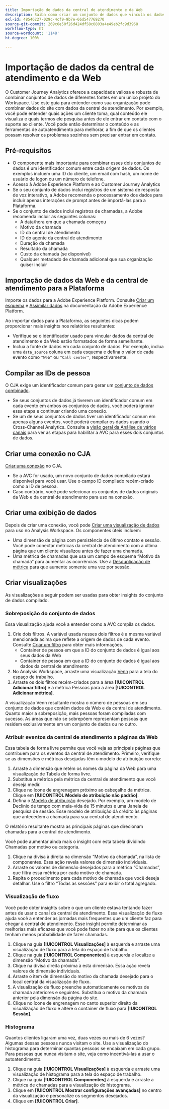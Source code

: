 ```yaml
---
title: Importação de dados da central de atendimento e da Web
description: Saiba como criar um conjunto de dados que vincula os dados da central de atendimento e do site.
exl-id: 48546227-029c-4cf9-9b7e-66d547769270
source-git-commit: 269c6e50f26d424df58c0803a4e49eb2fc9d3968
workflow-type: ht
source-wordcount: '1148'
ht-degree: 100%

---
```


# Importação de dados da central de atendimento e da Web

O Customer Journey Analytics oferece a capacidade valiosa e robusta de combinar conjuntos de dados de diferentes fontes em um único projeto do Workspace. Use este guia para entender como sua organização pode combinar dados do site com dados da central de atendimento. Por exemplo, você pode entender quais ações um cliente toma, qual conteúdo ele visualiza e quais termos ele pesquisa antes de ele entrar em contato com o suporte ao cliente. Você pode então determinar o conteúdo e as ferramentas de autoatendimento para melhorar, a fim de que os clientes possam resolver os problemas sozinhos sem precisar entrar em contato.

## Pré-requisitos

* O componente mais importante para combinar esses dois conjuntos de dados é um identificador comum entre cada origem de dados. Os exemplos incluem uma ID do cliente, um email com hash, um nome de usuário de logon ou um número de telefone.
* Acesso à Adobe Experience Platform e ao Customer Journey Analytics
* Se o seu conjunto de dados inclui registros de um sistema de resposta de voz interativo, a Adobe recomenda o processamento dos dados para incluir apenas interações de prompt antes de importá-las para a Plataforma.
* Se o conjunto de dados inclui registros de chamadas, a Adobe recomenda incluir as seguintes colunas:
   * A data/hora em que a chamada começou
   * Motivo da chamada
   * ID da central de atendimento
   * ID do agente da central de atendimento
   * Duração da chamada
   * Resultado da chamada
   * Custo da chamada (se disponível)
   * Qualquer metadado de chamada adicional que sua organização quiser incluir

## Importação de dados da Web e da central de atendimento para a Plataforma

Importe os dados para a Adobe Experience Platform. Consulte [Criar um esquema](https://experienceleague.adobe.com/docs/experience-platform/xdm/tutorials/create-schema-ui.html?lang=pt-BR) e [Assimilar dados](https://experienceleague.adobe.com/docs/experience-platform/ingestion/home.html?lang=pt-BR) na documentação da Adobe Experience Platform.

Ao importar dados para a Plataforma, as seguintes dicas podem proporcionar mais insights nos relatórios resultantes:

* Verifique se o identificador usado para vincular dados da central de atendimento e da Web estão formatados de forma semelhante.
* Inclua a fonte de dados em cada conjunto de dados. Por exemplo, inclua uma `data_source` coluna em cada esquema e defina o valor de cada evento como `"Web"` ou `"Call center"`, respectivamente. <!--mapper-->

## Compilar as IDs de pessoa

O CJA exige um identificador comum para gerar um [conjunto de dados combinado](../connections/combined-dataset.md).

* Se seus conjuntos de dados já tiverem um identificador comum em cada evento em ambos os conjuntos de dados, você poderá ignorar essa etapa e continuar criando uma conexão.
* Se um de seus conjuntos de dados tiver um identificador comum em apenas alguns eventos, você poderá compilar os dados usando o Cross-Channel Analytics. Consulte a [visão geral da Análise de vários canais](/help/connections/cca/overview.md) para ver as etapas para habilitar a AVC para esses dois conjuntos de dados.

## Criar uma conexão no CJA

[Criar uma conexão](/help/connections/create-connection.md) no CJA.

* Se a AVC for usado, um novo conjunto de dados compilado estará disponível para você usar. Use o campo ID compilado recém-criado como a ID de pessoa.
* Caso contrário, você pode selecionar os conjuntos de dados originais da Web e da central de atendimento para uso na conexão.

## Criar uma exibição de dados

Depois de criar uma conexão, você pode [Criar uma visualização de dados](/help/data-views/create-dataview.md) para uso no Analysis Workspace. Os componentes úteis incluem:

* Uma dimensão de página com persistência de último contato e sessão. Você pode conectar métricas da central de atendimento com a última página que um cliente visualizou antes de fazer uma chamada.
* Uma métrica de chamadas que usa um campo de esquema “Motivo da chamada” para aumentar as ocorrências. Use a [Desduplicação de métrica](/help/data-views/component-settings/metric-deduplication.md) para que aumente somente uma vez por sessão.

## Criar visualizações

As visualizações a seguir podem ser usadas para obter insights do conjunto de dados compilado.

### Sobreposição do conjunto de dados

Essa visualização ajuda você a entender como a AVC compila os dados.

1. Crie dois filtros. A variável usada nesses dois filtros é a mesma variável mencionada acima que reflete a origem de dados de cada evento. Consulte [Criar um filtro](/help/components/filters/create-filters.md) para obter mais informações.
   * Container de pessoa em que a ID do conjunto de dados é igual aos seus dados da Web
   * Container de pessoa em que a ID do conjunto de dados é igual aos dados da central de atendimento
2. No Analysis Workspace, arraste uma visualização [Venn](/help/analysis-workspace/visualizations/venn.md) para a tela do espaço de trabalho.
3. Arraste os dois filtros recém-criados para a área **[!UICONTROL Adicionar filtro]** e a métrica Pessoas para a área **[!UICONTROL Adicionar métrica]**.

A visualização Venn resultante mostra o número de pessoas em seu conjunto de dados que contêm dados da Web e da central de atendimento. Quanto maior a sobreposição, mais pessoas foram compiladas com sucesso. As áreas que não se sobrepõem representam pessoas que residem exclusivamente em um conjunto de dados ou no outro.

### Atribuir eventos da central de atendimento a páginas da Web

Essa tabela de forma livre permite que você veja as principais páginas que contribuem para os eventos da central de atendimento. Primeiro, verifique se as dimensões e métricas desejadas têm o modelo de atribuição correto:

1. Arraste a dimensão que retém os nomes da página da Web para uma visualização de Tabela de forma livre.
1. Substitua a métrica pela métrica da central de atendimento que você deseja medir.
1. Clique no ícone de engrenagem próximo ao cabeçalho da métrica. Clique em **[!UICONTROL Modelo de atribuição não padrão]**.
1. Defina o [Modelo de atribuição](/help/analysis-workspace/attribution/models.md) desejado. Por exemplo, um modelo de Declínio de tempo com meia-vida de 15 minutos e uma Janela de pesquisa de sessão. Esse modelo de atribuição dá crédito às páginas que antecedem a chamada para sua central de atendimento.

O relatório resultante mostra as principais páginas que direcionam chamadas para a central de atendimento. <!-- use case behind what we use these pages for -->

<!-- Complement with donut visualization -->

Você pode aumentar ainda mais o insight com esta tabela dividindo Chamadas por motivo ou categoria.

1. Clique na divisa à direita na dimensão “Motivo da chamada”, na lista de componentes. Essa ação revela valores de dimensão individuais.
2. Arraste os valores de dimensão desejados para a métrica “Chamadas”, que filtra essa métrica por cada motivo de chamada.
3. Repita o procedimento para cada motivo de chamada que você deseja detalhar. Use o filtro “Todas as sessões” para exibir o total agregado.

<!-- screenshot -->

### Visualização de fluxo

Você pode obter insights sobre o que um cliente estava tentando fazer antes de usar o canal da central de atendimento. Essa visualização de fluxo ajuda você a entender as jornadas mais frequentes que um cliente faz para chegar à central de atendimento. Esse insight permite determinar as melhorias mais eficazes que você pode fazer no site para que os clientes tenham menos probabilidade de fazer chamadas.

1. Clique na guia **[!UICONTROL Visualizações]** à esquerda e arraste uma visualização de fluxo para a tela do espaço de trabalho.
2. Clique na guia **[!UICONTROL Componentes]** à esquerda e localize a dimensão “Motivo da chamada”.
3. Clique na divisa direita próxima à esta dimensão. Essa ação revela valores de dimensão individuais.
4. Arraste o item de dimensão do motivo da chamada desejado para o local central da visualização de fluxo.
5. A visualização de fluxo preenche automaticamente os motivos de chamada anteriores e seguintes. Substitua o motivo da chamada anterior pela dimensão da página do site.
6. Clique no ícone de engrenagem no canto superior direito da visualização de fluxo e altere o container de fluxo para **[!UICONTROL Sessão]**.

### Histograma

Quantos clientes ligaram uma vez, duas vezes ou mais de 6 vezes? Algumas dessas pessoas nunca visitam o site. Use a visualização do histograma para determinar quantas pessoas se encaixam em cada grupo. Para pessoas que nunca visitam o site, veja como incentivá-las a usar o autoatendimento.

1. Clique na guia **[!UICONTROL Visualizações]** à esquerda e arraste uma visualização de histograma para a tela do espaço de trabalho.
2. Clique na guia **[!UICONTROL Componentes]** à esquerda e arraste a métrica de chamadas para a visualização do histograma.
3. Clique em **[!UICONTROL Mostrar configurações avançadas]** no centro da visualização e personalize os segmentos desejados.
4. Clique em **[!UICONTROL Criar]**.

<!--
### Web to call, call to web

### Fallout

Fallout sessions - session

All sessions > page views metric > calls metric

All sessions > calls metric > page views

Orrr we could also use dataset ID

step 1: all sessions
step 2: 


### Site sections that result in a call within 30 minutes

Slide 4

Create a bunch of filters - facets to their business. Filters were used because they didn't have all of these in the same dimension, so they could create everything in this report as a single dimension (really filters)

wanted to understand when someone interacts with a facet, whats the highest percentage of people that abandon that channel to call them. not from volume perspective, but percentage perspective.

use sequential filters, but you lose the ability to use attribution IQ

## What to do when you've found insight -->
